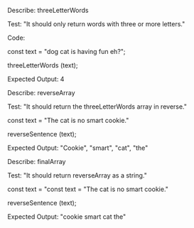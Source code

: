Describe: threeLetterWords


Test: "It should only return words with three or more letters."

Code:

const text = "dog cat is having fun eh?";

threeLetterWords (text);

Expected Output: 4


Describe: reverseArray


Test: "It should return the threeLetterWords array in reverse."

const text = "The cat is no smart cookie."

reverseSentence (text);

Expected Output: "Cookie", "smart", "cat", "the"



Describe: finalArray


Test: "It should return reverseArray as a string."

const text = "const text = "The cat is no smart cookie."

reverseSentence (text);

Expected Output: "cookie smart cat the"